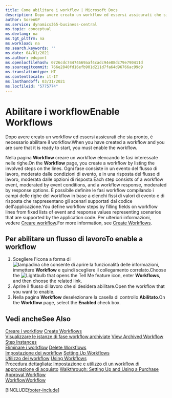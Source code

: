 ```yaml
---
title: Come abilitare i workflow | Microsoft Docs
description: Dopo avere creato un workflow ed essersi assicurati che sia pronto, è necessario abilitare il workflow.
author: SorenGP
ms.service: dynamics365-business-central
ms.topic: conceptual
ms.devlang: na
ms.tgt_pltfrm: na
ms.workload: na
ms.search.keywords: ''
ms.date: 04/01/2021
ms.author: edupont
ms.openlocfilehash: 0726cdc74474669aaf4cadc94e88dc79e790411d
ms.sourcegitcommit: 766e2840fd16efb901d211d7fa64d96766ac99d9
ms.translationtype: HT
ms.contentlocale: it-IT
ms.lasthandoff: 03/31/2021
ms.locfileid: "5775774"
---
```

# <a name="enable-workflows"></a><span data-ttu-id="61bd4-103">Abilitare i workflow</span><span class="sxs-lookup"><span data-stu-id="61bd4-103">Enable Workflows</span></span>
<span data-ttu-id="61bd4-104">Dopo avere creato un workflow ed essersi assicurati che sia pronto, è necessario abilitare il workflow.</span><span class="sxs-lookup"><span data-stu-id="61bd4-104">When you have created a workflow and you are sure that it is ready to start, you must enable the workflow.</span></span>  

 <span data-ttu-id="61bd4-105">Nella pagina **Workflow** creare un workflow elencando le fasi interessate nelle righe.</span><span class="sxs-lookup"><span data-stu-id="61bd4-105">On the **Workflow** page, you create a workflow by listing the involved steps on the lines.</span></span> <span data-ttu-id="61bd4-106">Ogni fase consiste in un evento del flusso di lavoro, moderato dalle condizioni di evento, e in una risposta del flusso di lavoro, moderata dalle opzioni di risposta.</span><span class="sxs-lookup"><span data-stu-id="61bd4-106">Each step consists of a workflow event, moderated by event conditions, and a workflow response, moderated by response options.</span></span> <span data-ttu-id="61bd4-107">È possibile definire le fasi workflow compilando i campi delle righe del workflow in base a elenchi fissi di valori di evento e di risposta che rappresentano gli scenari supportati dal codice dell'applicazione.</span><span class="sxs-lookup"><span data-stu-id="61bd4-107">You define workflow steps by filling fields on workflow lines from fixed lists of event and response values representing scenarios that are supported by the application code.</span></span> <span data-ttu-id="61bd4-108">Per ulteriori informazioni, vedere [Creare workflow](across-how-to-create-workflows.md).</span><span class="sxs-lookup"><span data-stu-id="61bd4-108">For more information, see [Create Workflows](across-how-to-create-workflows.md).</span></span>  

## <a name="to-enable-a-workflow"></a><span data-ttu-id="61bd4-109">Per abilitare un flusso di lavoro</span><span class="sxs-lookup"><span data-stu-id="61bd4-109">To enable a workflow</span></span>  
1.  <span data-ttu-id="61bd4-110">Scegliere l'icona a forma di ![lampadina che consente di aprire la funzionalità delle informazioni](media/ui-search/search_small.png "Informazioni sull'operazione che si desidera eseguire"), immettere **Workflow** e quindi scegliere il collegamento correlato.</span><span class="sxs-lookup"><span data-stu-id="61bd4-110">Choose the ![Lightbulb that opens the Tell Me feature](media/ui-search/search_small.png "Tell me what you want to do") icon, enter **Workflows**, and then choose the related link.</span></span>  
2.  <span data-ttu-id="61bd4-111">Aprire il flusso di lavoro che si desidera abilitare.</span><span class="sxs-lookup"><span data-stu-id="61bd4-111">Open the workflow that you want to enable.</span></span>  
3.  <span data-ttu-id="61bd4-112">Nella pagina **Workflow** deselezionare la casella di controllo **Abilitato**.</span><span class="sxs-lookup"><span data-stu-id="61bd4-112">On the **Workflow** page, select the **Enabled** check box.</span></span>  

## <a name="see-also"></a><span data-ttu-id="61bd4-113">Vedi anche</span><span class="sxs-lookup"><span data-stu-id="61bd4-113">See Also</span></span>  
 <span data-ttu-id="61bd4-114">[Creare i workflow](across-how-to-create-workflows.md) </span><span class="sxs-lookup"><span data-stu-id="61bd4-114">[Create Workflows](across-how-to-create-workflows.md) </span></span>  
 <span data-ttu-id="61bd4-115">[Visualizzare le istanze di fase workflow archiviate](across-how-to-view-archived-workflow-step-instances.md) </span><span class="sxs-lookup"><span data-stu-id="61bd4-115">[View Archived Workflow Step Instances](across-how-to-view-archived-workflow-step-instances.md) </span></span>  
 <span data-ttu-id="61bd4-116">[Eliminare i workflow](across-how-to-delete-workflows.md) </span><span class="sxs-lookup"><span data-stu-id="61bd4-116">[Delete Workflows](across-how-to-delete-workflows.md) </span></span>  
 <span data-ttu-id="61bd4-117">[Impostazione dei workflow](across-set-up-workflows.md) </span><span class="sxs-lookup"><span data-stu-id="61bd4-117">[Setting Up Workflows](across-set-up-workflows.md) </span></span>  
 <span data-ttu-id="61bd4-118">[Utilizzo dei workflow](across-use-workflows.md) </span><span class="sxs-lookup"><span data-stu-id="61bd4-118">[Using Workflows](across-use-workflows.md) </span></span>  
 <span data-ttu-id="61bd4-119">[Procedura dettagliata: Impostazione e utilizzo di un workflow di approvazione di acquisto](walkthrough-setting-up-and-using-a-purchase-approval-workflow.md) </span><span class="sxs-lookup"><span data-stu-id="61bd4-119">[Walkthrough: Setting Up and Using a Purchase Approval Workflow](walkthrough-setting-up-and-using-a-purchase-approval-workflow.md) </span></span>  
 [<span data-ttu-id="61bd4-120">Workflow</span><span class="sxs-lookup"><span data-stu-id="61bd4-120">Workflow</span></span>](across-workflow.md)   


[!INCLUDE[footer-include](includes/footer-banner.md)]